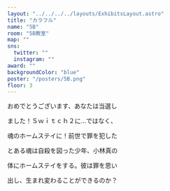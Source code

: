```yaml
---
layout: "../../../../layouts/ExhibitsLayout.astro"
title: "カラフル"
name: "5B"
room: "5B教室"
map: ""
sns:
  twitter: ""
  instagram: ""
award: ""
backgroundColor: "blue"
poster: "/posters/5B.png"
floor: 3
---
```


おめでとうございます、あなたは当選し

ました！Ｓｗｉｔｃｈ２に…ではなく、

魂のホームステイに！前世で罪を犯した

とある魂は自殺を図った少年、小林真の

体にホームステイをする。彼は罪を思い

出し、生まれ変わることができるのか？
